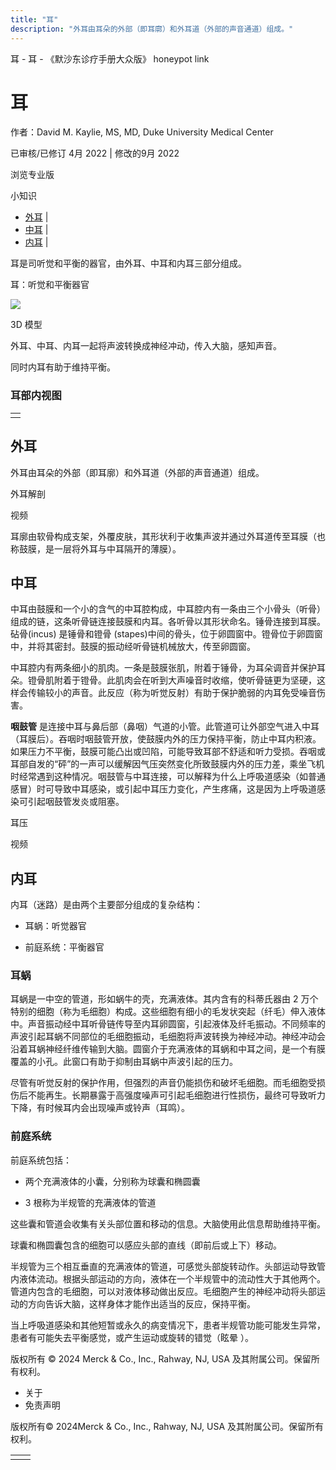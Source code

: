 ```yaml
---
title: "耳"
description: "外耳由耳朵的外部（即耳廓）和外耳道（外部的声音通道）组成。"
---
```


﻿耳 \- 耳 \- 《默沙东诊疗手册大众版》 honeypot link

# 耳

作者：David M. Kaylie, MS, MD, Duke University Medical Center

已审核/已修订 4月 2022 \| 修改的9月 2022

浏览专业版

小知识

- [外耳](#外耳_v794994_zh) \|
- [中耳](#中耳_v795002_zh) \|
- [内耳](#内耳_v795026_zh) \|

耳是司听觉和平衡的器官，由外耳、中耳和内耳三部分组成。

耳：听觉和平衡器官

![](https://edge.sitecorecloud.io/mmanual-ssq1ci05/media/home/images/b/i/o/biodigital-ear-organ-of-hearing-cv-sized_zh.jpg?thn=0&sc_lang=zh&mw=500)

3D 模型

外耳、中耳、内耳一起将声波转换成神经冲动，传入大脑，感知声音。

同时内耳有助于维持平衡。

### 耳部内视图

|     |
| --- |
|  |

## 外耳

外耳由耳朵的外部（即耳廓）和外耳道（外部的声音通道）组成。

外耳解剖



视频

耳廓由软骨构成支架，外覆皮肤，其形状利于收集声波并通过外耳道传至耳膜（也称鼓膜，是一层将外耳与中耳隔开的薄膜）。

## 中耳

中耳由鼓膜和一个小的含气的中耳腔构成，中耳腔内有一条由三个小骨头（听骨）组成的链，这条听骨链连接鼓膜和内耳。各听骨以其形状命名。锤骨连接到耳膜。砧骨(incus) 是锤骨和镫骨 (stapes)中间的骨头，位于卵圆窗中。镫骨位于卵圆窗中，并将其密封。鼓膜的振动经听骨链机械放大，传至卵圆窗。

中耳腔内有两条细小的肌肉。一条是鼓膜张肌，附着于锤骨，为耳朵调音并保护耳朵。镫骨肌附着于镫骨。此肌肉会在听到大声噪音时收缩，使听骨链更为坚硬，这样会传输较小的声音。此反应（称为听觉反射）有助于保护脆弱的内耳免受噪音伤害。

**咽鼓管** 是连接中耳与鼻后部（鼻咽）气道的小管。此管道可让外部空气进入中耳（耳膜后）。吞咽时咽鼓管开放，使鼓膜内外的压力保持平衡，防止中耳内积液。如果压力不平衡，鼓膜可能凸出或凹陷，可能导致耳部不舒适和听力受损。吞咽或耳部自发的“砰”的一声可以缓解因气压突然变化所致鼓膜内外的压力差，乘坐飞机时经常遇到这种情况。咽鼓管与中耳连接，可以解释为什么上呼吸道感染（如普通感冒）时可导致中耳感染，或引起中耳压力变化，产生疼痛，这是因为上呼吸道感染可引起咽鼓管发炎或阻塞。

耳压



视频

## 内耳

内耳（迷路）是由两个主要部分组成的复杂结构：

- 耳蜗：听觉器官

- 前庭系统：平衡器官


### 耳蜗

耳蜗是一中空的管道，形如蜗牛的壳，充满液体。其内含有的科蒂氏器由 2 万个特别的细胞（称为毛细胞）构成。这些细胞有细小的毛发状突起（纤毛）伸入液体中。声音振动经中耳听骨链传导至内耳卵圆窗，引起液体及纤毛振动。不同频率的声波引起耳蜗不同部位的毛细胞振动，毛细胞将声波转换为神经冲动。神经冲动会沿着耳蜗神经纤维传输到大脑。圆窗介于充满液体的耳蜗和中耳之间，是一个有膜覆盖的小孔。此窗口有助于抑制由耳蜗中声波引起的压力。

尽管有听觉反射的保护作用，但强烈的声音仍能损伤和破坏毛细胞。而毛细胞受损伤后不能再生。长期暴露于高强度噪声可引起毛细胞进行性损伤，最终可导致听力下降‭‬，有时候耳内会出现噪声或铃声（‭耳鸣‬）。

### 前庭系统

前庭系统包括：

- 两个充满液体的小囊，分别称为球囊和椭圆囊

- 3 根称为半规管的充满液体的管道


这些囊和管道会收集有关头部位置和移动的信息。大脑使用此信息帮助维持平衡。

球囊和椭圆囊包含的细胞可以感应头部的直线（即前后或上下）移动。

半规管为三个相互垂直的充满液体的管道，可感觉头部旋转动作。头部运动导致管内液体流动。根据头部运动的方向，液体在一个半规管中的流动性大于其他两个。管道内包含的毛细胞，可以对液体移动做出反应。毛细胞产生的神经冲动将头部运动的方向告诉大脑，这样身体才能作出适当的反应，保持平衡。

当上呼吸道感染和其他短暂或永久的病变情况下，患者半规管功能可能发生异常，患者有可能失去平衡感觉，或产生运动或旋转的错觉（眩晕 ）。



版权所有 © 2024
Merck & Co., Inc., Rahway, NJ, USA 及其附属公司。保留所有权利。

- 关于
- 免责声明

版权所有© 2024Merck & Co., Inc., Rahway, NJ, USA 及其附属公司。保留所有权利。

|     |     |
| --- | --- |
|  |  |